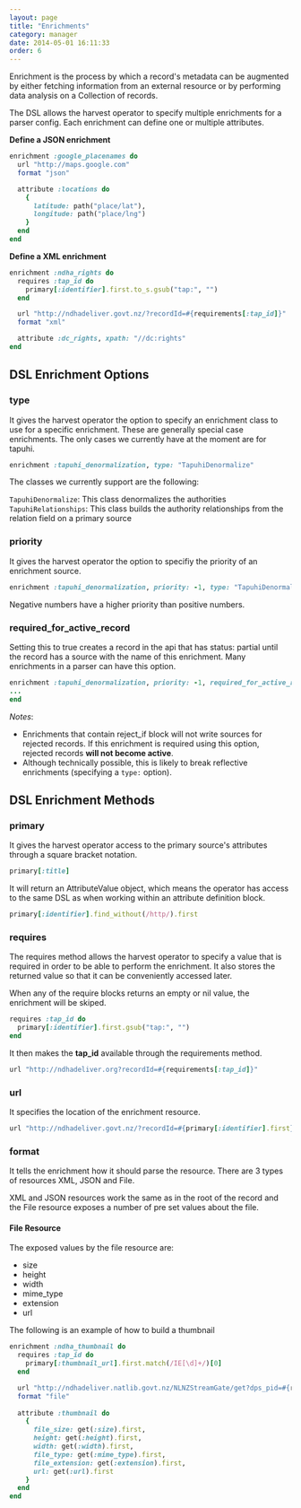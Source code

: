 ```yaml
---
layout: page
title: "Enrichments"
category: manager
date: 2014-05-01 16:11:33
order: 6
---
```


Enrichment is the process by which a record's metadata can be augmented by either fetching information from an external resource or by performing data analysis on a Collection of records.

The DSL allows the harvest operator to specify multiple enrichments for a parser config. Each enrichment can define one or multiple attributes.

__Define a JSON enrichment__

```ruby
enrichment :google_placenames do
  url "http://maps.google.com"
  format "json"

  attribute :locations do
    {
      latitude: path("place/lat"),
      longitude: path("place/lng")
    }
  end
end
```

__Define a XML enrichment__

```ruby
enrichment :ndha_rights do
  requires :tap_id do
    primary[:identifier].first.to_s.gsub("tap:", "")
  end

  url "http://ndhadeliver.govt.nz/?recordId=#{requirements[:tap_id]}"
  format "xml"

  attribute :dc_rights, xpath: "//dc:rights"
end
```

## DSL Enrichment Options

### type
It gives the harvest operator the option to specify an enrichment class to use for a specific enrichment. These are generally special case enrichments. The only cases we currently have at the moment are for tapuhi.
```ruby
enrichment :tapuhi_denormalization, type: "TapuhiDenormalize"
```

The classes we currently support are the following:  

`TapuhiDenormalize`: This class denormalizes the authorities  
`TapuhiRelationships`: This class builds the authority relationships from the relation field on a primary source

### priority
It gives the harvest operator the option to specifiy the priority of an enrichment source.

``` ruby
enrichment :tapuhi_denormalization, priority: -1, type: "TapuhiDenormalize"
```

Negative numbers have a higher priority than positive numbers.  

### required_for_active_record
Setting this to true creates a record in the api that has status: partial until the record has a source with the name of this enrichment. Many enrichments in a parser can have this option. 

``` ruby
enrichment :tapuhi_denormalization, priority: -1, required_for_active_record: true do
...
end
```

*Notes*: 
* Enrichments that contain reject_if block will not write sources for rejected records. If this enrichment is required using this option, rejected records **will not become active**.
* Although technically possible, this is likely to break reflective enrichments (specifying a `type:` option).

## DSL Enrichment Methods

### primary
It gives the harvest operator access to the primary source's attributes through a square bracket notation.

```ruby
primary[:title]

```

It will return an AttributeValue object, which means the operator has access to the same DSL as when working within an attribute definition block.

```ruby
primary[:identifier].find_without(/http/).first
```

### requires
The requires method allows the harvest operator to specify a value that is required in order to be able to perform the enrichment. It also stores the returned value so that it can be conveniently accessed later.

When any of the require blocks returns an empty or nil value, the enrichment will be skiped.

```ruby
requires :tap_id do
  primary[:identifier].first.gsub("tap:", "")
end
```

It then makes the __tap_id__ available through the requirements method.

```ruby
url "http://ndhadeliver.org?recordId=#{requirements[:tap_id]}"
```

### url
It specifies the location of the enrichment resource.

```ruby
url "http://ndhadeliver.govt.nz/?recordId=#{primary[:identifier].first}"
```

### format
It tells the enrichment how it should parse the resource. There are 3 types of resources XML, JSON and File.

XML and JSON resources work the same as in the root of the record and the File resource exposes a number of pre set values about the file.

#### File Resource
The exposed values by the file resource are:
- size
- height
- width
- mime_type
- extension
- url

The following is an example of how to build a thumbnail
```ruby
enrichment :ndha_thumbnail do
  requires :tap_id do
    primary[:thumbnail_url].first.match(/IE[\d]+/)[0]
  end

  url "http://ndhadeliver.natlib.govt.nz/NLNZStreamGate/get?dps_pid=#{requirements[:tap_id]}"
  format "file"
  
  attribute :thumbnail do
    {
      file_size: get(:size).first,
      height: get(:height).first,
      width: get(:width).first,
      file_type: get(:mime_type).first,
      file_extension: get(:extension).first,
      url: get(:url).first
    }
  end
end
```

